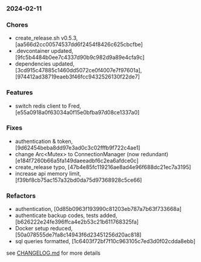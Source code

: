### 2024-02-11

### Chores
+ create_release.sh v0.5.3, [aa566d2cc00574537dd6f2454f8426c625cbcfbe]
+ .devcontainer updated, [9fc5b4484b0ee7c4337d90b9c982d9a89e4cfa9c]
+ dependencies updated, [3cd915c47885c1460dd5072ce0f4007e7f97601a], [974412ad38719eaeb3f46fcc9432526130f22de7]

### Features
+ switch redis client to Fred, [e55a0918a0f63034a0f15e0bfba97d08ce1337a0]

### Fixes
+ authentication & token, [9d62454beba8dd97e3ad0c3c02fffb9f722c4ae1]
+ change Arc<Mutex<redis>> to ConnectionManager (now redundant) [e184f7260b66a5fa149daeeadbf6c2ea6afdce0c]
+ create_release typo, [47b4e85fc119216ae8ad4e96f688dc21ec7a3195]
+ increase api memory limit, [f39bf8cb75ac157a32bd0da75d97368928c5ce66]

### Refactors
+ authentication, [0d85b0963f193990c81203eb787a7b63f733668a]
+ authenticate backup codes, tests added, [b626222e24fe396ffca4e2b53c21b611768325fa]
+ Docker setup reduced, [50a078555de7fa8c14943f6d23451256d20ac818]
+ sql queries formatted, [1c6403f72bf7f10c963105c7ed3d0f02cdda8ebb]

see <a href='https://github.com/mrjackwills/staticpi_backend/blob/main/CHANGELOG.md'>CHANGELOG.md</a> for more details
